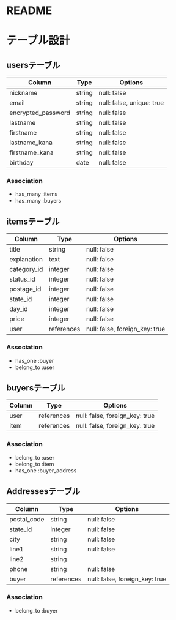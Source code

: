 # README

# テーブル設計

## usersテーブル

| Column             | Type   | Options                   |
|--------------------|--------|---------------------------|
| nickname           | string | null: false               |
| email              | string | null: false, unique: true |
| encrypted_password | string | null: false               |
| lastname           | string | null: false               |
| firstname          | string | null: false               |
| lastname_kana      | string | null: false               |
| firstname_kana     | string | null: false               |
| birthday           | date   | null: false               |

### Association

- has_many :items
- has_many  :buyers

## itemsテーブル

| Column         | Type       | Options                        |
|----------------|------------|--------------------------------|
| title          | string     | null: false                    |
| explanation    | text       | null: false                    |
| category_id    | integer    | null: false                    |
| status_id      | integer    | null: false                    |
| postage_id     | integer    | null: false                    |
| state_id       | integer    | null: false                    |
| day_id        | integer    | null: false                    |
| price          | integer    | null: false                    |
| user           | references | null: false, foreign_key: true |

### Association

- has_one   :buyer
- belong_to :user

## buyersテーブル

| Column | Type       | Options                        |
|--------|------------|--------------------------------|
| user   | references | null: false, foreign_key: true |
| item   | references | null: false, foreign_key: true |

### Association

- belong_to :user
- belong_to :item
- has_one   :buyer_address

## Addressesテーブル

| Column      | Type       | Options                        |
|-------------|------------|--------------------------------|
| postal_code | string     | null: false                    |
| state_id    | integer    | null: false                    |
| city        | string     | null: false                    |
| line1       | string     | null: false                    |
| line2       | string     |                                |
| phone       | string     | null: false                    |
| buyer       | references | null: false, foreign_key: true |

### Association

- belong_to :buyer